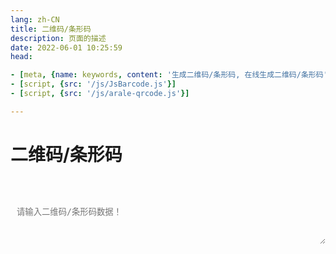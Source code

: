 ```yaml
---
lang: zh-CN   
title: 二维码/条形码  
description: 页面的描述  
date: 2022-06-01 10:25:59  
head:

- [meta, {name: keywords, content: '生成二维码/条形码, 在线生成二维码/条形码'}]
- [script, {src: '/js/JsBarcode.js'}]
- [script, {src: '/js/arale-qrcode.js'}]

---
```


# 二维码/条形码

<br>
<br>
<label style="display: flex;">
   <textarea class="text-textarea" placeholder="请输入二维码/条形码数据！" ref="text" v-model="text"></textarea>
</label>
<br v-show="autoView">
<label style="width: 100%;text-align: center;display: block">
    <svg id="code" v-show="autoView"></svg>
</label>
<br><br>
<div>
    <M-Button @click="generateBarCode()" text="条形码" type="primary"></M-Button>
    &nbsp;&nbsp; 
    <M-Button @click="generateQrCode()" text="二维码" type="primary"></M-Button>
    &nbsp;&nbsp; 
    <M-Button @click="reset()" text="重置"></M-Button>
</div>

<script>

export default {
  name: 'BarCodeAndQrCode',
  data(){
    return {
        text: null,
        autoView: false
    };
  },
  methods: {
        generateQrCode() {
            if(!this.text){
                return;
            }
            new AraleQRCode({
                "element" : "code",
                "render": "svg",
                "text": this.text,
                "size": 150,
                "background":"var(--c-bg)",
                "foreground": "var(--c-text)"
            });
            this.autoView = true;
        },
        generateBarCode() {
            try {
                if(!this.text){
                    return;
                }
                if(this.text.length > 20){
                    $warning("条形码最大长度不支持超过20字符！");
                    return;
                }
                let barcode = JsBarcode("#code", this.text, {
                                displayValue: false,
                                background : "var(--c-bg)",
                                lineColor : "var(--c-text)",
                                margin : 0,
                                width: 1.2,
                                height: 150
                              });
                 this.autoView = true;
            } catch (e) {
                 this.resetCode();
                 $warning("条形码不支持中文以及特殊字符！");
                 throw e;
            }
        },
        reset() {
            this.text = "";
            this.resetCode();
        },
        resetCode() {
            this.autoView = false;
            const code = document.getElementById("code");
            code.width = code.width.toString();
        }
  },
  mounted() {
  },
}
</script>

<style scoped>
.text-input{
    transition: background-color var(--t-color), border-color var(--t-color);
    border-radius: 5px;
    height: 28px;
    color: var(--c-text);
    border: 1px solid var(--c-border);
    outline: none;
    background-color: var(--c-bg);
    padding-left : 0.75em;
}
.text-textarea{
    /*overflow: hidden;*/
    overflow-wrap: break-word; 
    max-height: 400px;
    min-height: 72px;
    resize: vertical;
    width: 100%;
    max-width: 100%;
    border-radius: 5px;
    outline: none;
    background-color: var(--c-bg);
    transition: background-color var(--t-color),border-color var(--t-color);
    color: var(--c-text);
    padding: 0.75em;
    border: 1px solid var(--c-border);
}
</style>

<Comment></Comment>


[comment]: <> (https://blog.csdn.net/qq_17627195/article/details/127287540)

[comment]: <> (https://github.com/neocotic/qrious)

[comment]: <> (https://gitcode.net/mirrors/aralejs/qrcode?utm_source=csdn_github_accelerator)
